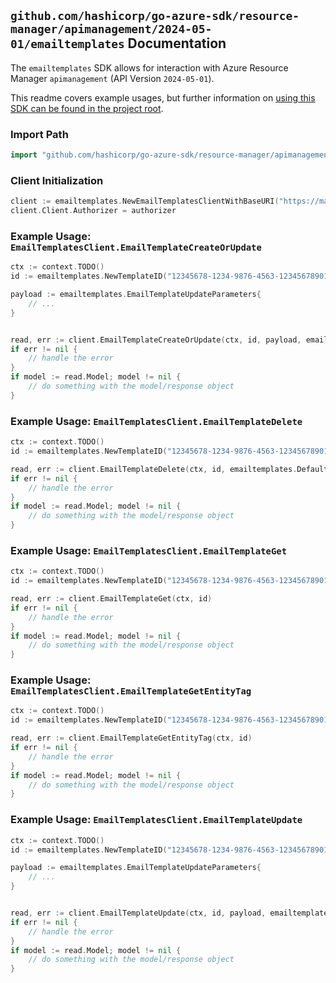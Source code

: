 
## `github.com/hashicorp/go-azure-sdk/resource-manager/apimanagement/2024-05-01/emailtemplates` Documentation

The `emailtemplates` SDK allows for interaction with Azure Resource Manager `apimanagement` (API Version `2024-05-01`).

This readme covers example usages, but further information on [using this SDK can be found in the project root](https://github.com/hashicorp/go-azure-sdk/tree/main/docs).

### Import Path

```go
import "github.com/hashicorp/go-azure-sdk/resource-manager/apimanagement/2024-05-01/emailtemplates"
```


### Client Initialization

```go
client := emailtemplates.NewEmailTemplatesClientWithBaseURI("https://management.azure.com")
client.Client.Authorizer = authorizer
```


### Example Usage: `EmailTemplatesClient.EmailTemplateCreateOrUpdate`

```go
ctx := context.TODO()
id := emailtemplates.NewTemplateID("12345678-1234-9876-4563-123456789012", "example-resource-group", "serviceName", "accountClosedDeveloper")

payload := emailtemplates.EmailTemplateUpdateParameters{
	// ...
}


read, err := client.EmailTemplateCreateOrUpdate(ctx, id, payload, emailtemplates.DefaultEmailTemplateCreateOrUpdateOperationOptions())
if err != nil {
	// handle the error
}
if model := read.Model; model != nil {
	// do something with the model/response object
}
```


### Example Usage: `EmailTemplatesClient.EmailTemplateDelete`

```go
ctx := context.TODO()
id := emailtemplates.NewTemplateID("12345678-1234-9876-4563-123456789012", "example-resource-group", "serviceName", "accountClosedDeveloper")

read, err := client.EmailTemplateDelete(ctx, id, emailtemplates.DefaultEmailTemplateDeleteOperationOptions())
if err != nil {
	// handle the error
}
if model := read.Model; model != nil {
	// do something with the model/response object
}
```


### Example Usage: `EmailTemplatesClient.EmailTemplateGet`

```go
ctx := context.TODO()
id := emailtemplates.NewTemplateID("12345678-1234-9876-4563-123456789012", "example-resource-group", "serviceName", "accountClosedDeveloper")

read, err := client.EmailTemplateGet(ctx, id)
if err != nil {
	// handle the error
}
if model := read.Model; model != nil {
	// do something with the model/response object
}
```


### Example Usage: `EmailTemplatesClient.EmailTemplateGetEntityTag`

```go
ctx := context.TODO()
id := emailtemplates.NewTemplateID("12345678-1234-9876-4563-123456789012", "example-resource-group", "serviceName", "accountClosedDeveloper")

read, err := client.EmailTemplateGetEntityTag(ctx, id)
if err != nil {
	// handle the error
}
if model := read.Model; model != nil {
	// do something with the model/response object
}
```


### Example Usage: `EmailTemplatesClient.EmailTemplateUpdate`

```go
ctx := context.TODO()
id := emailtemplates.NewTemplateID("12345678-1234-9876-4563-123456789012", "example-resource-group", "serviceName", "accountClosedDeveloper")

payload := emailtemplates.EmailTemplateUpdateParameters{
	// ...
}


read, err := client.EmailTemplateUpdate(ctx, id, payload, emailtemplates.DefaultEmailTemplateUpdateOperationOptions())
if err != nil {
	// handle the error
}
if model := read.Model; model != nil {
	// do something with the model/response object
}
```
